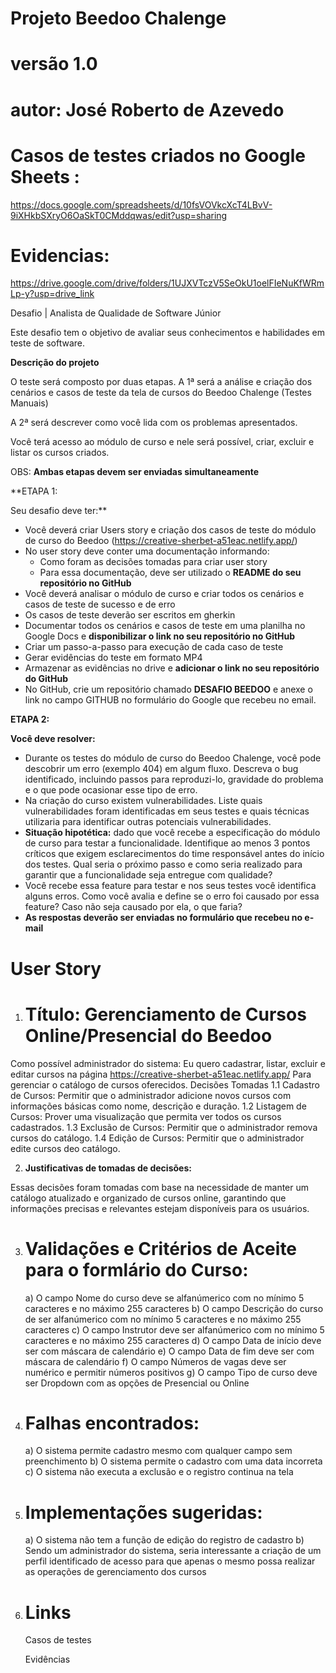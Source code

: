 # Projeto Beedoo Chalenge
# versão 1.0 #
# autor: José Roberto de Azevedo #

# Casos de testes criados no Google Sheets : 
https://docs.google.com/spreadsheets/d/10fsVOVkcXcT4LBvV-9iXHkbSXryO6OaSkT0CMddqwas/edit?usp=sharing
# Evidencias:
https://drive.google.com/drive/folders/1UJXVTczV5SeOkU1oelFIeNuKfWRmLp-y?usp=drive_link


Desafio | Analista de Qualidade de Software Júnior

Este desafio tem o objetivo de avaliar seus conhecimentos e habilidades em teste de software.

**Descrição do projeto**

O teste será composto por duas etapas. A 1ª será a análise e criação dos cenários e casos de teste da tela de cursos do Beedoo Chalenge (Testes Manuais)

A 2ª será descrever como você lida com os problemas apresentados.

Você terá acesso ao módulo de curso e nele será possível, criar, excluir e listar os cursos criados.

OBS: **Ambas etapas devem ser enviadas simultaneamente**

**ETAPA 1: 

Seu desafio deve ter:**

- Você deverá criar Users story e criação dos casos de teste do módulo de curso do Beedoo (https://creative-sherbet-a51eac.netlify.app/)
- No user story deve conter uma documentação informando:
    - Como foram as decisões tomadas para criar user story
    - Para essa documentação, deve ser utilizado o **README do seu repositório no GitHub**
- Você deverá analisar o módulo de curso e criar todos os cenários e casos de teste de sucesso e de erro
- Os casos de teste deverão ser escritos em gherkin
- Documentar todos os cenários e casos de teste em uma planilha no Google Docs e **disponibilizar o link no seu repositório no GitHub**
- Criar um passo-a-passo para execução de cada caso de teste
- Gerar evidências do teste em formato MP4
- Armazenar as evidências no drive e **adicionar o link no seu repositório do GitHub**
- No GitHub, crie um repositório chamado **DESAFIO BEEDOO** e anexe o link no campo GITHUB no formulário do Google que recebeu no email.

**ETAPA 2:** 

**Você deve resolver:**

- Durante os testes do módulo de curso do Beedoo Chalenge, você pode descobrir um erro (exemplo 404) em algum fluxo. Descreva o bug identificado, incluindo passos para reproduzi-lo, gravidade do problema e o que pode ocasionar esse tipo de erro.
- Na criação do curso existem vulnerabilidades.
Liste quais vulnerabilidades foram identificadas em seus testes e quais técnicas utilizaria para identificar outras potenciais vulnerabilidades.
- **Situação hipotética:** dado que você recebe a especificação do módulo de curso para testar a funcionalidade. Identifique ao menos 3 pontos críticos que exigem esclarecimentos do time responsável antes do início dos testes. Qual seria o próximo passo e como seria realizado para garantir que a funcionalidade seja entregue com qualidade?
- Você recebe essa feature para testar e nos seus testes você identifica alguns erros. Como você avalia e define se o erro foi causado por essa feature? Caso não seja causado por ela, o que faria?
- **As respostas deverão ser enviadas no formulário que recebeu no e-mail**


# User Story 

1. # Título: Gerenciamento de Cursos Online/Presencial do Beedoo

Como possível administrador do sistema:
Eu quero cadastrar, listar, excluir e editar cursos na página https://creative-sherbet-a51eac.netlify.app/
Para gerenciar o catálogo de cursos oferecidos.
Decisões Tomadas
    1.1	Cadastro de Cursos: Permitir que o administrador adicione novos cursos com informações básicas como nome, descrição e duração.
    1.2	Listagem de Cursos: Prover uma visualização que permita ver todos os cursos cadastrados.
    1.3	Exclusão de Cursos: Permitir que o administrador remova cursos do catálogo.
    1.4  Edição de Cursos:   Permitir que o administrador edite cursos deo catálogo.

2. **Justificativas de tomadas de decisões:**

Essas decisões foram tomadas com base na necessidade de manter um catálogo atualizado e organizado de cursos online, garantindo que informações precisas e relevantes estejam disponíveis para os usuários.

3.	# Validações e Critérios de Aceite para o formlário do Curso:

    a) O campo Nome do curso deve se alfanúmerico com no mínimo 5 caracteres e no máximo 255 caracteres
    b) O campo Descrição do curso de ser alfanúmerico com no mínimo 5 caracteres e no máximo 255 caracteres
    c) O campo Instrutor deve ser alfanúmerico com no mínimo 5 caracteres e no máximo 255 caracteres
    d) O campo Data de início deve ser com máscara de calendário
    e) O campo Data de fim deve ser com máscara de calendário
    f) O campo Números de vagas deve ser numérico e permitir números positivos
    g) O campo Tipo de curso deve ser Dropdown com as opções de Presencial ou Online

4.  # Falhas encontrados:

    a) O sistema permite cadastro mesmo com qualquer campo sem preenchimento
    b) O sistema permite o cadastro com uma data incorreta
    c) O sistema não executa a exclusão e o registro continua na tela

5. # Implementações sugeridas:

    a) O sistema não tem a função de edição do registro de cadastro 
    b) Sendo um administrador do sistema, seria interessante a criação de um perfil identificado de acesso para que apenas o mesmo possa realizar as operações de gerenciamento dos cursos

 6. # Links     

    Casos de testes
    
    Evidências
	



